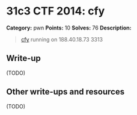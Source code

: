 # 31c3 CTF 2014: cfy

**Category:** pwn
**Points:** 10
**Solves:** 76
**Description:**

> [cfy](cfy) running on 188.40.18.73 3313

## Write-up

(TODO)

## Other write-ups and resources

(TODO)

